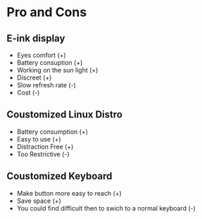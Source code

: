 # Pro and Cons

## E-ink display 

- Eyes comfort (+)
- Battery consuption (+)
- Working on the sun light (+) 
- Discreet (+)
- Slow refresh rate (-)
- Cost (-)

## Coustomized Linux Distro 

- Battery consumption (+)
- Easy to use (+)
- Distraction Free (+)
- Too Restrictive (-)

## Coustomized Keyboard

- Make button more easy to reach (+) 
- Save space  (+)
- You could find difficult then to swich to a normal keyboard (-)
